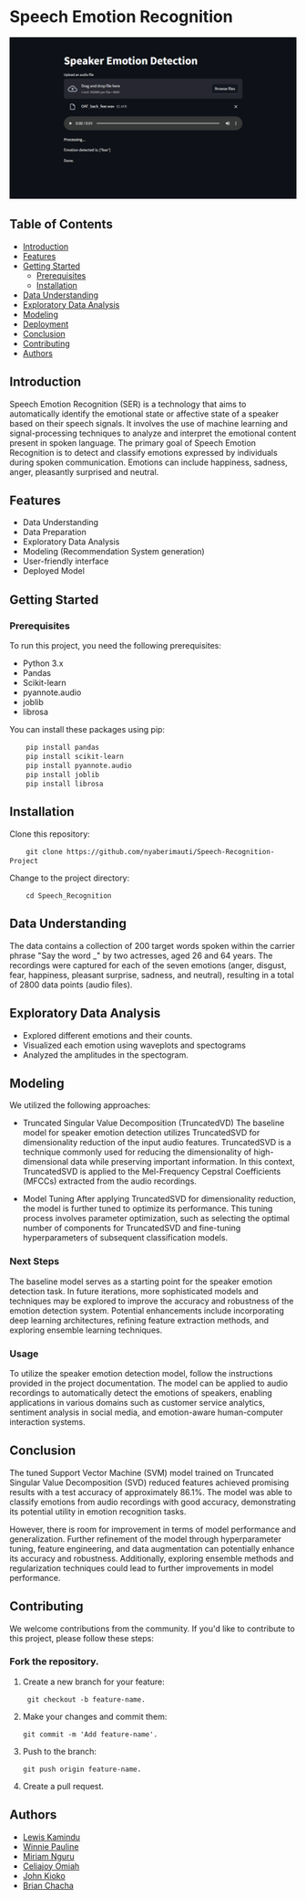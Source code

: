 # Speech Emotion Recognition

![Speech Emotion Recognition](Speech-Recognition.png)

## Table of Contents

- [Introduction](#introduction)
- [Features](#features)
- [Getting Started](#getting-started)
  - [Prerequisites](#prerequisites)
  - [Installation](#installation)
- [Data Understanding](#data-understanding)
- [Exploratory Data Analysis](#exploratory-data-analysis)
- [Modeling](#modeling)
- [Deployment](#Deployment)
- [Conclusion](#conclusion)
- [Contributing](#contributing)
- [Authors](#authors)

## Introduction

Speech Emotion Recognition (SER) is a technology that aims to automatically identify the emotional state or affective state of a speaker based on their speech signals. It involves the use of machine learning and signal-processing techniques to analyze and interpret the emotional content present in spoken language. The primary goal of Speech Emotion Recognition is to detect and classify emotions expressed by individuals during spoken communication. Emotions can include happiness, sadness, anger, pleasantly surprised and neutral.

## Features

- Data Understanding
- Data Preparation
- Exploratory Data Analysis
- Modeling (Recommendation System generation)
- User-friendly interface
- Deployed Model



## Getting Started

### Prerequisites

To run this project, you need the following prerequisites:

- Python 3.x
- Pandas
- Scikit-learn
- pyannote.audio
- joblib
- librosa

You can install these packages using pip:

        pip install pandas
        pip install scikit-learn
        pip install pyannote.audio
        pip install joblib
        pip install librosa
## Installation
Clone this repository:

        git clone https://github.com/nyaberimauti/Speech-Recognition-Project

Change to the project directory:

        cd Speech_Recognition


## Data Understanding
The data contains a collection of 200 target words spoken within the carrier phrase "Say the word _" by two actresses, aged 26 and 64 years. The recordings were captured for each of the seven emotions (anger, disgust, fear, happiness, pleasant surprise, sadness, and neutral), resulting in a total of 2800 data points (audio files).


## Exploratory Data Analysis
- Explored different emotions and their counts.
- Visualized each emotion using waveplots and spectograms
- Analyzed the amplitudes in the spectogram.

## Modeling
We utilized the following approaches: 
- Truncated Singular Value Decomposition (TruncatedVD)
The baseline model for speaker emotion detection utilizes TruncatedSVD for dimensionality reduction of the input audio features. TruncatedSVD is a technique commonly used for reducing the dimensionality of high-dimensional data while preserving important information. In this context, TruncatedSVD is applied to the Mel-Frequency Cepstral Coefficients (MFCCs) extracted from the audio recordings.


- Model Tuning
After applying TruncatedSVD for dimensionality reduction, the model is further tuned to optimize its performance. This tuning process involves parameter optimization, such as selecting the optimal number of components for TruncatedSVD and fine-tuning hyperparameters of subsequent classification models.

### Next Steps

The baseline model serves as a starting point for the speaker emotion detection task. In future iterations, more sophisticated models and techniques may be explored to improve the accuracy and robustness of the emotion detection system. Potential enhancements include incorporating deep learning architectures, refining feature extraction methods, and exploring ensemble learning techniques.

### Usage

To utilize the speaker emotion detection model, follow the instructions provided in the project documentation. The model can be applied to audio recordings to automatically detect the emotions of speakers, enabling applications in various domains such as customer service analytics, sentiment analysis in social media, and emotion-aware human-computer interaction systems.


## Conclusion
The tuned Support Vector Machine (SVM) model trained on Truncated Singular Value Decomposition (SVD) reduced features achieved promising results with a test accuracy of approximately 86.1%. The model was able to classify emotions from audio recordings with good accuracy, demonstrating its potential utility in emotion recognition tasks.

However, there is room for improvement in terms of model performance and generalization. Further refinement of the model through hyperparameter tuning, feature engineering, and data augmentation can potentially enhance its accuracy and robustness. Additionally, exploring ensemble methods and regularization techniques could lead to further improvements in model performance.

## Contributing
We welcome contributions from the community. If you'd like to contribute to this project, please follow these steps:

### Fork the repository.
1. Create a new branch for your feature:

        git checkout -b feature-name.
   
2. Make your changes and commit them:
 
       git commit -m 'Add feature-name'.
3. Push to the branch:
  
       git push origin feature-name.
   
4. Create a pull request.

## Authors
- [Lewis Kamindu](https://github.com/lewigi)
- [Winnie Pauline](https://github.com/nyaberimauti/)
- [Miriam Nguru](https://github.com/miriamnguru)
- [Celiajoy Omiah](https://github.com/celiajoyomiah)
- [John Kioko](https://github.com/johN-Kioko)
- [Brian Chacha](https://github.com/MarwaBrian)




